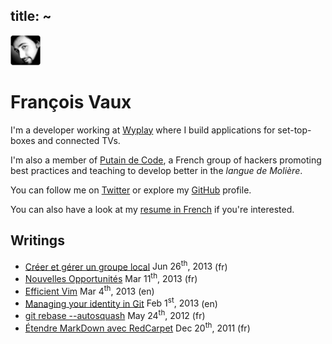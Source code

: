 title: ~
---

![My avatar](/media/avatar.png)

François Vaux
=============

I'm a developer working at [Wyplay](http://wyplay.com/) where I build
applications for set-top-boxes and connected TVs.

I'm also a member of [Putain de Code](http://putaindecode.fr/), a French group
of hackers promoting best practices and teaching to develop better in the
*langue de Molière*.

You can follow me on [Twitter][tw] or explore my [GitHub][gh] profile.

You can also have a look at my [resume in French](cv.html) if you're interested.

Writings
--------

* [Créer et gérer un groupe local](/articles/creer_et_gerer_un_groupe_local.html)
  <span class="date">Jun 26<sup>th</sup>, 2013</span> (fr)
* [Nouvelles Opportunités](/articles/nouvelles_opportunites.html)
  <span class="date">Mar 11<sup>th</sup>, 2013</span> (fr)
* [Efficient Vim](/articles/efficient_vim.html)
  <span class="date">Mar 4<sup>th</sup>, 2013</span> (en)
* [Managing your identity in Git](/articles/managing_your_identity_in_git.html)
  <span class="date">Feb 1<sup>st</sup>, 2013</span> (en)
* [git rebase --autosquash](/articles/git_rebase_autosquash.html)
  <span class="date">May 24<sup>th</sup>, 2012</span> (fr)
* [Étendre MarkDown avec RedCarpet](/articles/etendre_markdown_redcarpet.html)
  <span class="date">Dec 20<sup>th</sup>, 2011</span> (fr)


[tw]: https://twitter.com/madx
[gh]: https://github.com/madx

